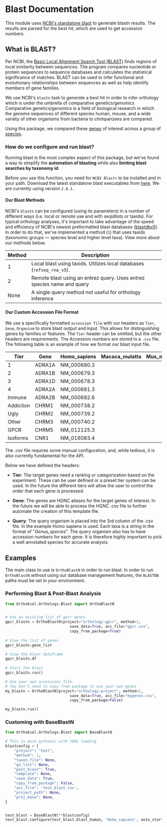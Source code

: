 # Blast Documentation

This module uses [NCBI's standalone blast](https://blast.ncbi.nlm.nih.gov/Blast.cgi?PAGE_TYPE=BlastDocs&DOC_TYPE=Download)
to generate blastn results.  The results are parsed for the best hit,
which are used to get accession numbers.

## What is BLAST?

Per NCBI, the [Basic Local Alignment Search Tool (BLAST)](https://blast.ncbi.nlm.nih.gov/Blast.cgi) finds regions of local
similarity between sequences. The program compares nucleotide or protein
sequences to sequence databases and calculates the statistical significance of
matches. BLAST can be used to infer functional and evolutionary relationships
between sequences as well as help identify members of gene families.

We use NCBI's `blastn` task to generate a best hit in order to infer orthology which
is under the umbrella of comparative genetics/genomics  Comparative
genetics/genomics is a field of biological research in which the
genome sequences of different species  human, mouse, and a wide variety of
other organisms from bacteria to chimpanzees  are compared.

Using this package, we compared these [genes](http://www.guidetopharmacology.org/targets.jsp)
of interest across a group of [species](ftp://ftp.ncbi.nlm.nih.gov/genomes/refseq/vertebrate_mammalian/).

### How do we configure and run blast?

Running blast is the most complex aspect of this package, but we've found a way
to simplify the **automation of blasting** while also **limiting blast searches by taxonomy id**.

Before you use this function, you need for `NCBI Blast+` to be installed and in your path.
Download the latest standalone blast executables from
[here](ftp://ftp.ncbi.nlm.nih.gov/blast/executables/blast+/LATEST/). We are currently using version `2.8.1`.

#### Our Blast Methods

NCBI's `blastn` can be configured (using its parameters) in a number of different ways 
(i.e. local or remote use and with seqidlists or taxids). For typical orthology analyses, 
it's important to take advantage of the speed and efficiency of NCBI's newest 
preformatted blast databases ([blastdbv5](https://ftp.ncbi.nlm.nih.gov/blast/db/v5/)). 
In order to do that, we've implemented a method (`1`) that uses taxids (taxonomic groups — species level and higher level taxa). 
View more about our methods below.

Method    |  Description  
----------|--------------------------------------------------------------------
1         |  Local blast using taxids. Utilizes local databases (`refseq_rna_v5`).
2         |  Remote blast using an entrez query. Uses entrez species name and query 
None      |  A single query method not useful for orthology inference

#### Our Custom Accession File Format

We use a specifically formatted `accession file` with our headers as `Tier`, `Gene`, 
`Organism` to store blast output and input. This allows for distinguishing genes 
by families or features. The `Tier` header can be omitted, but the other headers are requirements. 
The Accession numbers are stored in a `.csv` file.  The following table is an example
of how we format our blast input file.

Tier      |  Gene    |  Homo_sapiens  |  Macaca_mulatta  |  Mus_musculus  |  Rattus_norvegicus
----------|----------|----------------|------------------|----------------|-------------------
1         |  ADRA1A  |  NM_000680.3   |                  |                |
2         |  ADRA1B  |  NM_000679.3   |                  |                |
3         |  ADRA1D  |  NM_000678.3   |                  |                |
4         |  ADRA2A  |  NM_000681.3   |                  |                |
Immune    |  ADRA2B  |  NM_000682.6   |                  |                |
Addiction |  CHRM1   |  NM_000738.2   |                  |                |
Ugly      |  CHRM2   |  NM_000739.2   |                  |                |
Other     |  CHRM3   |  NM_000740.2   |                  |                |
GPCR      |  CHRM5   |  NM_012125.3   |                  |                |
Isoforms  |  CNR1    |  NM_016083.4   |                  |                |

The .csv file requires some manual configuration, and, while tedious, it is
also currently fundamental for the API.

Below we have defined the headers:

* **Tier**:  The target genes need a ranking or categorization based on the
experiment.  These can be user defined or a preset tier system can be used.
In the future the different tiers will allow the user to control the order
that each gene is processed.

* **Gene**:  The genes are HGNC aliases for the target genes of interest.
In the future we will be able to process the HGNC .csv file to further
automate the creation of this template file.

* **Query**:  The query organism is placed into the 3rd column of the .csv
file.  In the example Homo sapiens is used.  Each taxa is a string in the
format of "_Genus\_species_".  The query organism also has to have
accession numbers for each gene.  It is therefore highly important to pick a
well annotated species for accurate analysis.

## Examples

The main class to use is `OrthoBlastN` in order to run blast. In order to
run `OrthoBlastN` without using our database management features, the `BLASTDB`
paths must be set in your environment.

### Performing Blast & Post-Blast Analysis

```python
from OrthoEvol.Orthologs.Blast import OrthoBlastN


# Use an existing list of gpcr genes
gpcr_blastn = OrthoBlastN(project="orthology-gpcr", method=1,
                             save_data=True, acc_file="gpcr.csv", 
                             copy_from_package=True)
                             
# View the list of genes
gpcr_blastn.gene_list

# View the blast dataframe
gpcr_blastn.df
                    
# Start the blast
gpcr_blastn.run()

# Use your own accessions file.
# You don't need to copy from package to use your own genes
my_blastn = OrthoBlastN(project="orthology-project", method=1,
                             save_data=True, acc_file="mygenes.csv", 
                             copy_from_package=False)

my_blastn.run()

```

### Customing with BaseBlastN

``` python
from OrthoEvol.Orthologs.Blast import BaseBlastN

# This is more pythonic with YAML loading
blastconfig = {
    "project": "test",
    "method": 1,
    "taxon_file": None,
    "go_list": None,
    "post_blast": True,
    "template": None,
    "save_data": True,
    "copy_from_package": False,
    "acc_file": 'test_blast.csv',
    "project_path": None,
    "proj_mana": None,
}


test_blast = BaseBlastN(**blastconfig)
test_blast.configure(test_blast.blast_human, 'Homo_sapiens', auto_start=True)
```

